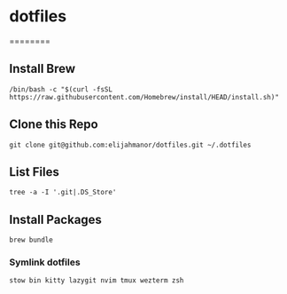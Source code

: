 # dotfiles
========

## Install Brew

```
/bin/bash -c "$(curl -fsSL https://raw.githubusercontent.com/Homebrew/install/HEAD/install.sh)"
```

## Clone this Repo

```
git clone git@github.com:elijahmanor/dotfiles.git ~/.dotfiles
```

## List Files

```
tree -a -I '.git|.DS_Store'
```

## Install Packages

```
brew bundle
```

### Symlink dotfiles

```
stow bin kitty lazygit nvim tmux wezterm zsh
```

